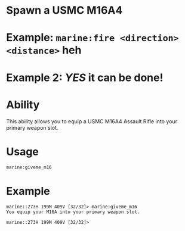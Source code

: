 # Spawn a USMC M16A4
# Example: `marine:fire <direction> <distance>` heh
# Example 2: *YES* it can be done!

# Ability
This ability allows you to equip a USMC M16A4 Assault Rifle into your primary weapon slot.

# Usage
`marine:giveme_m16`

# Example
```
marine::273H 199M 409V [32/32]> marine:giveme_m16
You equip your M16A into your primary weapon slot.

marine::273H 199M 409V [32/32]>
```
